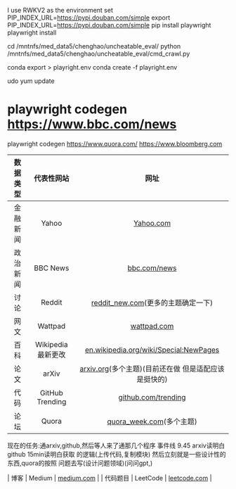 

<!-- short for playwright -->
<!-- conda create -n PR3 python=3.6

y

conda activate PR3 -->
I use RWKV2 as the environment
set PIP_INDEX_URL=https://pypi.douban.com/simple
export PIP_INDEX_URL=https://pypi.douban.com/simple
pip install playwright
playwright install


cd /mntnfs/med_data5/chenghao/uncheatable_eval/
python /mntnfs/med_data5/chenghao/uncheatable_eval/cmd_crawl.py


conda export > playright.env
conda create -f playright.env

udo yum update


# playwright codegen https://www.bbc.com/news

playwright codegen https://www.quora.com/
https://www.bloomberg.com

| 数据类型 | 代表性网站 | 网址 |
|:------:|:------:|:------:|
| 金融新闻 | Yahoo | [Yahoo.com](https://www.Yahoo.com) |
| 政治新闻 | BBC News | [bbc.com/news](https://www.bbc.com/news) |
| 讨论 | Reddit | [reddit_new.com](https://www.reddit.com/r/all/new/)(更多的主题确定一下) |
| 网文 | Wattpad | [wattpad.com](https://www.wattpad.com) |
| 百科 | Wikipedia 最新更改 | [en.wikipedia.org/wiki/Special:NewPages](https://en.wikipedia.org/wiki/Special:NewPages) |
| 论文 | arXiv | [arxiv.org](https://arxiv.org)(多个主题)(目前还在做 但是适配应该是挺快的)|
| 代码 | GitHub Trending | [github.com/trending](https://github.com/trending) |
| 论坛 | Quora | [quora_week.com](https://www.quora.com/search?q=new&time=week)(多个主题) |

 现在的任务:通arxiv,github,然后等人来了通那几个程序
 事件线 9.45 arxiv读明白 github 15min读明白获取 的逻辑(上传代码,复制模块)
 然后立刻就是一些设计性的东西,quora的按照 问题去写(设计问题领域)(问问gpt,)



| 博客 | Medium | [medium.com](https://medium.com) |
| 代码题目 | LeetCode | [leetcode.com](https://leetcode.com) |
